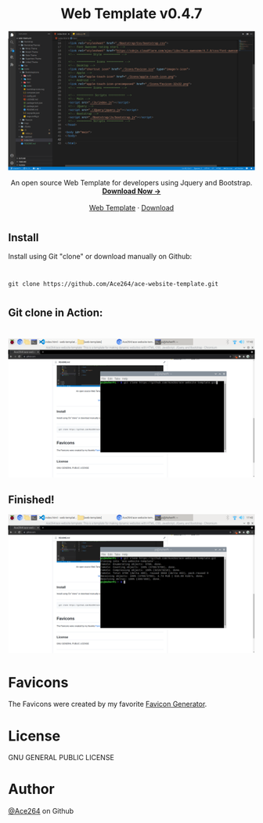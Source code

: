 <h1 align="center">Web Template v0.4.7</h1>
<img src="./Imgs/Preveiw.png">
<p align="center">
  An open source Web Template for developers using Jquery and Bootstrap.
  <br>
  <a href=""><strong>Download Now -></strong></a>
  <br>
  <br>
  <a href="https://github.com/Ace264/ace-website-template">Web Template</a>
  ·
  <a href="https://github.com/Ace264/ace-website-template/releases/tag/web-template">Download</a>
  <br>
</p>

#

## Install
Install using Git "clone" or download manually on Github:
#
```shell
git clone https://github.com/Ace264/ace-website-template.git
```
#
## Git clone in Action:
#
![Step 1](./Imgs/Git-Start.png)
## Finished!
![Step 2](./Imgs/Git-End.png)
#
# Favicons
The Favicons were created by my favorite
[Favicon Generator](https://favicon.io/favicon-generator/).


# License

GNU GENERAL PUBLIC LICENSE


# Author

[@Ace264](https://github.com/Ace264) on Github
